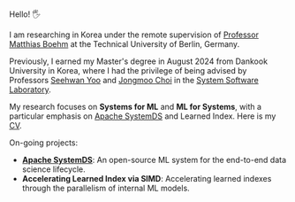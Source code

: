 Hello! 🖐

I am researching in Korea under the remote supervision of [Professor Matthias Boehm](https://mboehm7.github.io/) at the Technical University of Berlin, Germany. 

Previously, I earned my Master's degree in August 2024 from Dankook University in Korea, where I had the privilege of being advised by Professors [Seehwan Yoo](https://sites.google.com/site/dkumobileos/members/seehwanyoo) and [Jongmoo Choi](http://embedded.dankook.ac.kr/~choijm/) in the [System Software Laboratory](https://sslab.dankook.ac.kr/).

My research focuses on **Systems for ML** and **ML for Systems**, with a particular emphasis on [Apache SystemDS](https://github.com/apache/systemds) and Learned Index. Here is my [CV](./assets/pdf/Minguk_Choi.pdf).

On-going projects:
  - **[Apache SystemDS](https://github.com/apache/systemds)**: An open-source ML system for the end-to-end data science lifecycle.
  - **Accelerating Learned Index via SIMD**: Accelerating learned indexes through the parallelism of internal ML models.
